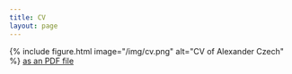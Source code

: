 ```yaml
---
title: CV
layout: page
---
```


{% include figure.html image="/img/cv.png" alt="CV of Alexander Czech" %} 
[as an PDF file](/files/CV.pdf)
